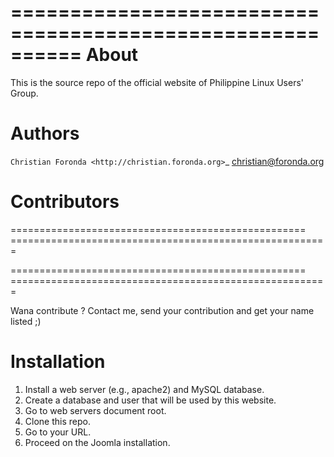 ==========================================================
  About
==========================================================

This is the source repo of the official website of Philippine Linux Users' Group.

Authors
==========

`Christian Foronda <http://christian.foronda.org>`_ <christian@foronda.org> 

Contributors
==========

=================================================== =======================================================

 
 
 
 
=================================================== =======================================================

Wana contribute ? Contact me, send your contribution and get your name listed ;)

Installation
==========

1. Install a web server (e.g., apache2) and MySQL database.
2. Create a database and user that will be used by this website.
3. Go to web servers document root.
4. Clone this repo.
5. Go to your URL.
6. Proceed on the Joomla installation.
